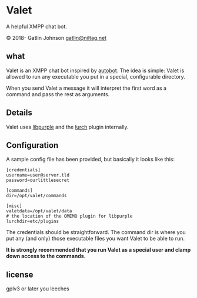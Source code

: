 Valet
===

A helpful XMPP chat bot.

© 2018- Gatlin Johnson <gatlin@niltag.net>

what
---

Valet is an XMPP chat bot inspired by [autobot][autobot]. The idea is simple:
Valet is allowed to run any executable you put in a special, configurable
directory.

When you send Valet a message it will interpret the first word as a command and
pass the rest as arguments.

Details
---

Valet uses [libpurple][libpurple] and the [lurch][lurch] plugin internally.

Configuration
---

A sample config file has been provided, but basically it looks like this:

```
[credentials]
username=user@server.tld
password=ourlittlesecret

[commands]
dir=/opt/valet/commands

[misc]
valetdata=/opt/valet/data
# the location of the OMEMO plugin for libpurple
lurchdir=etc/plugins
```

The credentials should be straightforward. The command dir is where you put any
(and only) those executable files you want Valet to be able to run.

**It is strongly recommended that you run Valet as a special user and clamp down
access to the commands.**

license
---

gplv3 or later you leeches

[libpurple]: https://developer.pidgin.im/wiki/WhatIsLibpurple
[autobot]: https://github.com/mhcerri/Autobot
[omemo]: https://conversations.im/omemo/
[lurch]: https://github.com/gkdr/lurch
